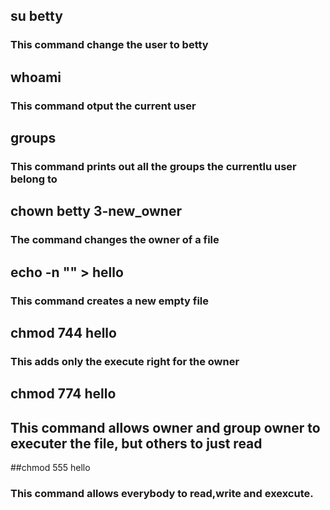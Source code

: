 ## su betty
### This command change the user to betty

## whoami
### This command otput the current user

## groups
### This command prints out all the groups the currentlu user belong to

## chown betty 3-new_owner
### The command changes the owner of a file

## echo -n "" > hello
### This command creates a new empty file

## chmod 744 hello
### This adds only the execute right for the owner

## chmod 774 hello
## This command allows owner and group owner to executer the file, but others to just read

##chmod 555 hello
### This command allows everybody to read,write and exexcute.
